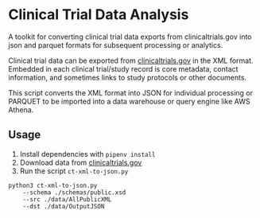 # Clinical Trial Data Analysis

A toolkit for converting clinical trial data exports from clinicaltrials.gov into json and parquet formats for subsequent processing or analytics.

Clinical trial data can be exported from [clinicaltrials.gov](https://clinicaltrials.gov/ct2/resources/download) in the XML format. Embedded in each clinical trial/study record is core metadata, contact information, and sometimes links to study protocols or other documents. 

This script converts the XML format into JSON for individual processing or PARQUET to be imported into a data warehouse or query engine like AWS Athena.

## Usage

1. Install dependencies with `pipenv install`
2. Download data from [clinicaltrials.gov](https://clinicaltrials.gov/ct2/resources/download) 
3. Run the script `ct-xml-to-json.py`

```
python3 ct-xml-to-json.py 
    --schema ./schemas/public.xsd 
    --src ./data/AllPublicXML 
    --dst ./data/OutputJSON
```

